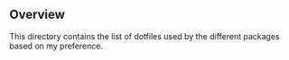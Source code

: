 ## Overview

This directory contains the list of dotfiles used by the different packages based on my preference.
